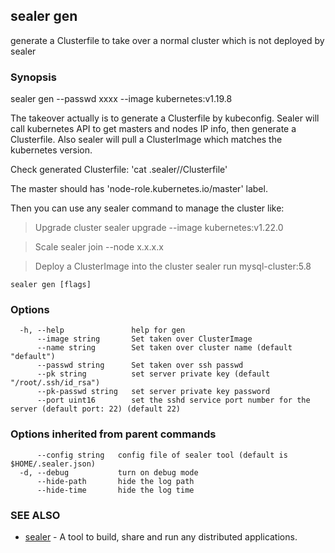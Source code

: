 ## sealer gen

generate a Clusterfile to take over a normal cluster which is not deployed by sealer

### Synopsis

sealer gen --passwd xxxx --image kubernetes:v1.19.8

The takeover actually is to generate a Clusterfile by kubeconfig.
Sealer will call kubernetes API to get masters and nodes IP info, then generate a Clusterfile.
Also sealer will pull a ClusterImage which matches the kubernetes version.

Check generated Clusterfile: 'cat .sealer/<cluster name>/Clusterfile'

The master should has 'node-role.kubernetes.io/master' label.

Then you can use any sealer command to manage the cluster like:

> Upgrade cluster
	sealer upgrade --image kubernetes:v1.22.0

> Scale
	sealer join --node x.x.x.x

> Deploy a ClusterImage into the cluster
	sealer run mysql-cluster:5.8

```
sealer gen [flags]
```

### Options

```
  -h, --help               help for gen
      --image string       Set taken over ClusterImage
      --name string        Set taken over cluster name (default "default")
      --passwd string      Set taken over ssh passwd
      --pk string          set server private key (default "/root/.ssh/id_rsa")
      --pk-passwd string   set server private key password
      --port uint16        set the sshd service port number for the server (default port: 22) (default 22)
```

### Options inherited from parent commands

```
      --config string   config file of sealer tool (default is $HOME/.sealer.json)
  -d, --debug           turn on debug mode
      --hide-path       hide the log path
      --hide-time       hide the log time
```

### SEE ALSO

* [sealer](sealer.md)	 - A tool to build, share and run any distributed applications.

